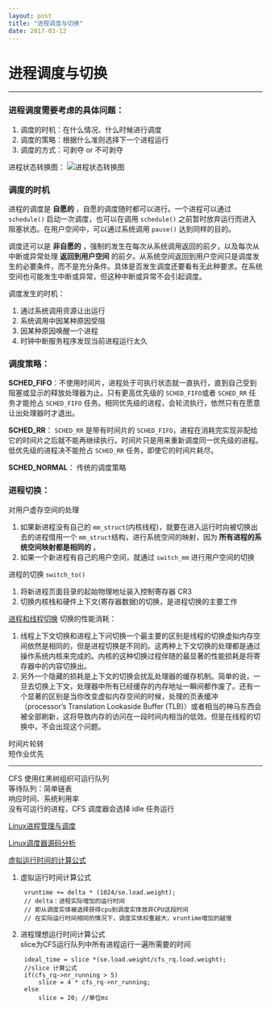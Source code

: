 ```yaml
---
layout: post
title: "进程调度与切换"
date: 2017-03-12
---
```


# 进程调度与切换
----------
### 进程调度需要考虑的具体问题：  
1. 调度的时机：在什么情况、什么时候进行调度
2. 调度的策略：根据什么准则选择下一个进程运行
3. 调度的方式：可剥夺 or 不可剥夺 

进程状态转换图：
![进程状态转换图](http://i.imgur.com/AIPJunP.png)

### 调度的时机
进程的调度是 **自愿的** ，自愿的调度随时都可以进行。一个进程可以通过 `schedule()` 启动一次调度，也可以在调用 `schedule()` 之前暂时放弃运行而进入阻塞状态。在用户空间中，可以通过系统调用 `pause()` 达到同样的目的。 

调度还可以是 **非自愿的** ，强制的发生在每次从系统调用返回的前夕，以及每次从中断或异常处理 **返回到用户空间** 的前夕。从系统空间返回到用户空间只是调度发生的必要条件，而不是充分条件。具体是否发生调度还要看有无此种要求。在系统空间也可能发生中断或异常，但这种中断或异常不会引起调度。

调度发生的时机：  

1. 通过系统调用资源让出运行
2. 系统调用中因某种原因受阻
3. 因某种原因唤醒一个进程
4. 时钟中断服务程序发现当前进程运行太久

### 调度策略：  
**SCHED_FIFO**：不使用时间片，进程处于可执行状态就一直执行，直到自己受到阻塞或显示的释放处理器为止。只有更高优先级的 `SCHED_FIFO`或者 `SCHED_RR` 任务才能抢占 `SCHED_FIFO` 任务。相同优先级的进程，会轮流执行，依然只有在愿意让出处理器时才退出。  

**SCHED_RR**： `SCHED_RR` 是带有时间片的 `SCHED_FIFO`，进程在消耗完实现非配给它的时间片之后就不能再继续执行。时间片只是用来重新调度同一优先级的进程。低优先级的进程决不能抢占 `SCHED_RR` 任务，即使它的时间片耗尽。  

**SCHED_NORMAL**： 传统的调度策略

### 进程切换：  
对用户虚存空间的处理

1. 如果新进程没有自己的 `mm_struct`(内核线程)，就要在进入运行时向被切换出去的进程借用一个 `mm_struct`结构，进行系统空间的映射，因为 **所有进程的系统空间映射都是相同的** 。  
2. 如果一个新进程有自己的用户空间，就通过 `switch_mm` 进行用户空间的切换
  
进程的切换 `switch_to()`

1. 将新进程页面目录的起始物理地址装入控制寄存器 CR3 
2. 切换内核栈和硬件上下文(寄存器数据)的切换，是进程切换的主要工作


[进程和线程切换](http://www.cnblogs.com/kkshaq/p/4547725.html)
切换的性能消耗：

1. 线程上下文切换和进程上下问切换一个最主要的区别是线程的切换虚拟内存空间依然是相同的，但是进程切换是不同的。这两种上下文切换的处理都是通过操作系统内核来完成的。内核的这种切换过程伴随的最显著的性能损耗是将寄存器中的内容切换出。
2. 另外一个隐藏的损耗是上下文的切换会扰乱处理器的缓存机制。简单的说，一旦去切换上下文，处理器中所有已经缓存的内存地址一瞬间都作废了。还有一个显著的区别是当你改变虚拟内存空间的时候，处理的页表缓冲（processor’s Translation Lookaside Buffer (TLB)）或者相当的神马东西会被全部刷新，这将导致内存的访问在一段时间内相当的低效。但是在线程的切换中，不会出现这个问题。

时间片轮转  
短作业优先  

---

CFS 使用红黑树组织可运行队列  
等待队列：简单链表  
响应时间、系统利用率  
没有可运行的进程，CFS 调度器会选择 idle 任务运行  


[Linux进程管理与调度](https://github.com/gatieme/LDD-LinuxDeviceDrivers/tree/master/study/kernel/01-process)

[Linux调度器源码分析](http://www.cnblogs.com/tolimit/p/4303052.html)

[虚拟运行时间的计算公式](http://blog.csdn.net/ustc_dylan/article/details/7303851)

1. 虚拟运行时间计算公式

		vruntime += delta * (1024/se.load.weight);  
		// delta：进程实际增加的运行时间
		// 即从调度实体被选择获得cpu到调度实体放弃CPU这段时间
		// 在实际运行时间相同的情况下，调度实体权重越大，vruntime增加的越慢

2. 进程理想运行时间计算公式  
   slice为CFS运行队列中所有进程运行一遍所需要的时间  
		
		ideal_time = slice *(se.load.weight/cfs_rq.load.weight);
		//slice 计算公式
		if(cfs_rq->nr_running > 5)
			slice = 4 * cfs_rq->nr_running;
		else
 		   	slice = 20; //单位ms